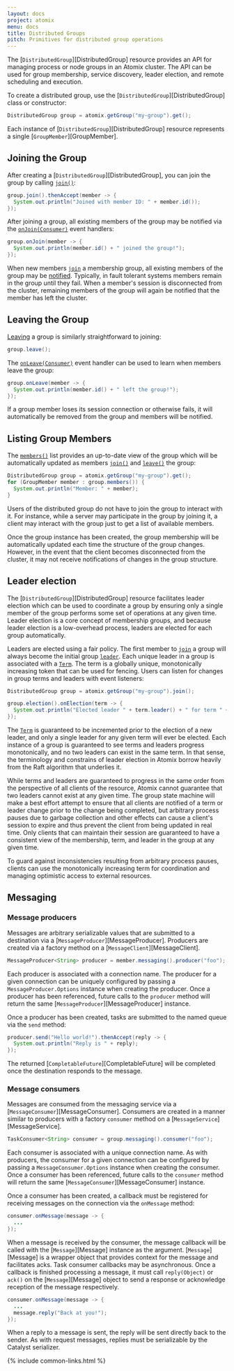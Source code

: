```yaml
---
layout: docs
project: atomix
menu: docs
title: Distributed Groups
pitch: Primitives for distributed group operations
---
```


The [`DistributedGroup`][DistributedGroup] resource provides an API for managing process or node groups in an Atomix cluster. The API can be used for group membership, service discovery, leader election, and remote scheduling and execution.

To create a distributed group, use the [`DistributedGroup`][DistributedGroup] class or constructor:

```java
DistributedGroup group = atomix.getGroup("my-group").get();
```

Each instance of [`DistributedGroup`][DistributedGroup] resource represents a single [`GroupMember`][GroupMember].

## Joining the Group

After creating a [`DistributedGroup`][DistributedGroup], you can join the group by calling [`join()`][join]:

```java
group.join().thenAccept(member -> {
  System.out.println("Joined with member ID: " + member.id());
});
```

After joining a group, all existing members of the group may be notified via the [`onJoin(Consumer)`][on-join] event handlers:

```java
group.onJoin(member -> {
  System.out.println(member.id() + " joined the group!");
});
```

When new members [`join`][join] a membership group, all existing members of the group may be [notified](#listening-for-membership-changes). Typically, in fault tolerant systems members remain in the group until they fail. When a member's session is disconnected from the cluster, remaining members of the group will again be notified that the member has left the cluster.

## Leaving the Group

[Leaving][leave] a group is similarly straightforward to joining:

```java
group.leave();
```

The [`onLeave(Consumer)`][on-leave] event handler can be used to learn when members leave the group:

```java
group.onLeave(member -> {
  System.out.println(member.id() + " left the group!");
});
```

If a group member loses its session connection or otherwise fails, it will automatically be removed from the group and members will be notified.

## Listing Group Members

The [`members()`][members] list provides an up-to-date view of the group which will be automatically updated as members [`join()`][join] and [`leave()`][leave] the group:

```java
DistributedGroup group = atomix.getGroup("my-group").get();
for (GroupMember member : group.members()) {
  System.out.println("Member: " + member);
}
```

Users of the distributed group do not have to join the group to interact with it. For instance, while a server may participate in the group by joining it, a client may interact with the group just to get a list of available members.

Once the group instance has been created, the group membership will be automatically updated each time the structure of the group changes. However, in the event that the client becomes disconnected from the cluster, it may not receive notifications of changes in the group structure.

## Leader election

The [`DistributedGroup`][DistributedGroup] resource facilitates leader election which can be used to coordinate a group by ensuring only a single member of the group performs some set of operations at any given time. Leader election is a core concept of membership groups, and because leader election is a low-overhead process, leaders are elected for each group automatically.

Leaders are elected using a fair policy. The first member to [`join`][join] a group will always become the initial group [`leader`][leader]. Each unique leader in a group is associated with a [`Term`][Term]. The term is a globally unique, monotonically increasing token that can be used for fencing. Users can listen for changes in group terms and leaders with event listeners:

```java
DistributedGroup group = atomix.getGroup("my-group").join();

group.election().onElection(term -> {
  System.out.println("Elected leader " + term.leader() + " for term " + term.term());
});
```

The [`Term`][Term] is guaranteed to be incremented prior to the election of a new leader, and only a single leader for any given term will ever be elected. Each instance of a group is guaranteed to see terms and leaders progress monotonically, and no two leaders can exist in the same term. In that sense, the terminology and constrains of leader election in Atomix borrow heavily from the Raft algorithm that underlies it.

While terms and leaders are guaranteed to progress in the same order from the perspective of all clients of the resource, Atomix cannot guarantee that two leaders cannot exist at any given time. The group state machine will make a best effort attempt to ensure that all clients are notified of a term or leader change prior to the change being completed, but arbitrary process pauses due to garbage collection and other effects can cause a client's session to expire and thus prevent the client from being updated in real time. Only clients that can maintain their session are guaranteed to have a consistent view of the membership, term, and leader in the group at any given time.

To guard against inconsistencies resulting from arbitrary process pauses, clients can use the monotonically increasing term for coordination and managing optimistic access to external resources.

## Messaging

### Message producers

Messages are arbitrary serializable values that are submitted to a destination via a [`MessageProducer`][MessageProducer]. Producers are created via a factory method on a [`MessageClient`][MessageClient].

```java
MessageProducer<String> producer = member.messaging().producer("foo");
```

Each producer is associated with a connection name. The producer for a given connection can be uniquely configured by passing a `MessageProducer.Options` instance when creating the producer. Once a producer has been referenced, future calls to the `producer` method will return the same [`MessageProducer`][MessageProducer] instance.

Once a producer has been created, tasks are submitted to the named queue via the `send` method:

```java
producer.send("Hello world!").thenAccept(reply -> {
  System.out.println("Reply is " + reply);
});
```

The returned [`CompletableFuture`][CompletableFuture] will be completed once the destination responds to the message.

### Message consumers

Messages are consumed from the messaging service via a [`MessageConsumer`][MessageConsumer]. Consumers are created in a manner similar to producers with a factory `consumer` method on a [`MessageService`][MessageService].

```java
TaskConsumer<String> consumer = group.messaging().consumer("foo");
```

Each consumer is associated with a unique connection name. As with producers, the consumer for a given connection can be configured by passing a `MessageConsumer.Options` instance when creating the consumer. Once a consumer has been referenced, future calls to the `consumer` method will return the same [`MessageConsumer`][MessageConsumer] instance.

Once a consumer has been created, a callback must be registered for receiving messages on the connection via the `onMessage` method:

```java
consumer.onMessage(message -> {
  ...
});
```

When a message is received by the consumer, the message callback will be called with the [`Message`][Message] instance as the argument. [`Message`][Message] is a wrapper object that provides context for the message and facilitates acks. Task consumer callbacks may be asynchronous. Once a callback is finished processing a message, it must call `reply(Object)` or `ack()` on the [`Message`][Message] object to send a response or acknowledge reception of the message respectively.

```java
consumer.onMessage(message -> {
  ...
  message.reply("Back at you!");
});
```

When a reply to a message is sent, the reply will be sent directly back to the sender. As with request messages, replies must be serializable by the Catalyst serializer.

{% include common-links.html %}

[leader]: http://atomix.io/atomix/api/latest/io/atomix/group/election/Term.html#leader--
[join]: http://atomix.io/atomix/api/latest/io/atomix/group/DistributedGroup.html#join--
[leave]: http://atomix.io/atomix/api/latest/io/atomix/group/LocalGroupMember.html#leave--
[members]: http://atomix.io/atomix/api/latest/io/atomix/group/DistributedGroup.html#members--
[on-join]: http://atomix.io/atomix/api/latest/io/atomix/group/DistributedGroup.html#onJoin-java.util.function.Consumer-
[on-leave]: http://atomix.io/atomix/api/latest/io/atomix/group/DistributedGroup.html#onLeave-java.util.function.Consumer-
[term]: http://atomix.io/atomix/api/latest/io/atomix/group/GroupElection.html#term--
[dgroup-config]: http://atomix.io/atomix/api/latest/io/atomix/group/DistributedGroup.Config.html
[dgroup-options]: http://atomix.io/atomix/api/latest/io/atomix/group/DistributedGroup.Options.html
